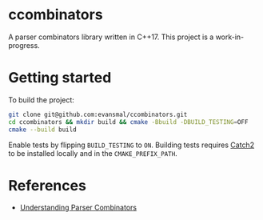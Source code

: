 # ccombinators

A parser combinators library written in C++17. This project is a work-in-progress.

# Getting started

To build the project:

```sh
git clone git@github.com:evansmal/ccombinators.git
cd ccombinators && mkdir build && cmake -Bbuild -DBUILD_TESTING=OFF
cmake --build build
```

Enable tests by flipping `BUILD_TESTING` to `ON`. Building tests requires [Catch2](https://github.com/catchorg/Catch2/) to be installed locally and in the `CMAKE_PREFIX_PATH`.

# References

- [Understanding Parser Combinators](https://fsharpforfunandprofit.com/posts/understanding-parser-combinators-2/)

